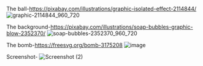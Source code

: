 The ball-https://pixabay.com/illustrations/graphic-isolated-effect-2114844/
![graphic-2114844_960_720](https://user-images.githubusercontent.com/55261879/70752423-32ebc200-1cf8-11ea-9542-e3316c8164bd.png)

The background-https://pixabay.com/illustrations/soap-bubbles-graphic-blow-2352370/
![soap-bubbles-2352370_960_720](https://user-images.githubusercontent.com/55261879/70752386-1b143e00-1cf8-11ea-88e4-9b3b9dc32870.png)


The bomb-https://freesvg.org/bomb-3175208
![image](https://user-images.githubusercontent.com/55261879/70752474-4f87fa00-1cf8-11ea-82bd-b9d005cd1e9e.png)

Screenshot-
![Screenshot (2)](https://user-images.githubusercontent.com/55261879/70752283-e0aaa100-1cf7-11ea-93f1-7a310c47c51a.png)

